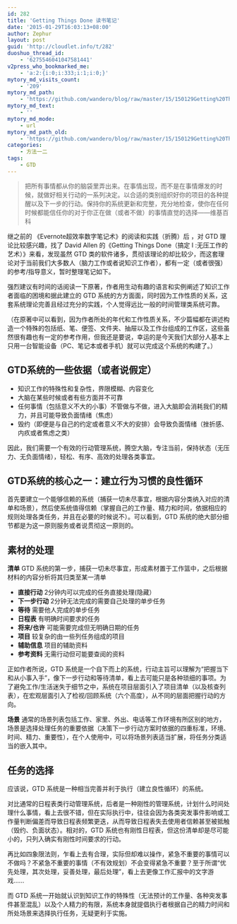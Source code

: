 ```yaml
---
id: 282
title: 'Getting Things Done 读书笔记'
date: '2015-01-29T16:03:13+08:00'
author: Zephur
layout: post
guid: 'http://cloudlet.info/t/282'
duoshuo_thread_id:
    - '6275546041047581441'
v2press_who_bookmarked_me:
    - 'a:2:{i:0;i:333;i:1;i:0;}'
mytory_md_visits_count:
    - '209'
mytory_md_path:
    - 'https://github.com/wandero/blog/raw/master/15/150129Getting%20Things%20Done%20%E8%AF%BB%E4%B9%A6%E7%AC%94%E8%AE%B0.md'
mytory_md_text:
    - ''
mytory_md_mode:
    - url
mytory_md_path_old:
    - 'https://github.com/wandero/blog/raw/master/15/150129Getting%20Things%20Done%20%E8%AF%BB%E4%B9%A6%E7%AC%94%E8%AE%B0.md'
categories:
    - 方法一二
tags:
    - GTD
---
```


> 把所有事情都从你的脑袋里弄出来。在事情出现，而不是在事情爆发的时候，就做好相关行动的一系列决定。以合适的类别组织好你的项目的各种提醒以及下一步的行动。保持你的系统更新和完整，充分地检查，使你在任何时候都能信任你的对于你正在做（或者不做）的事情直觉的选择——维基百科

<!-- more -->

继之前的 《Evernote超效率数字笔记术》的阅读和实践（折腾）后 ，对 GTD 理论比较感兴趣，找了 David Allen 的《Getting Things Done（搞定 I :无压工作的艺术）》来看，发现虽然 GTD 类的软件诸多，贯彻该理论的却比较少，而这套理论对于当前我们大多数人（脑力工作或者说知识工作者），都有一定（或者很强）的参考/指导意义，暂时整理笔记如下。

强烈建议有时间的话阅读一下原著，作者用生动有趣的语言和实例阐述了知识工作者面临的困境和据此建立的 GTD 系统的方方面面，同时因为工作性质的关系，这套系统理论完善且经过充分的实践，个人觉得远比一般的时间管理类系统可靠。

（在原著中可以看到，因为作者所处的年代和工作性质关系，不少篇幅都在讲述构造一个特殊的包括纸、笔、便签、文件夹、抽屉以及工作台组成的工作区，这些虽然很有趣也有一定的参考作用，但我还是要说，幸运的是今天我们大部分人基本上只用一台智能设备（PC、笔记本或者手机）就可以完成这个系统的构建了。）

## **GTD系统的一些依据（或者说假定）**

- 知识工作的特殊性和复杂性，界限模糊、内容变化
- 大脑在某些时候或者有些方面并不可靠
- 任何事情（包括意义不大的小事）不管做与不做，进入大脑即会消耗我们的精力，并且可能导致负面情绪（焦虑）
- 毁约（即便是与自己的约定或者意义不大的安排）会导致负面情绪（挫折感、内疚或者焦虑之类）

因此，我们需要一个有效的行动管理系统，腾空大脑，专注当前，保持状态（无压力、无负面情绪），轻松、有序、高效的处理各类事宜。

## **GTD系统的核心之一：建立行为习惯的良性循环**

首先要建立一个能够信赖的系统（捕获一切未尽事宜，根据内容分类纳入对应的清单和场景），然后使系统值得信赖（掌握自己的工作量、精力和时间，依据相应的规则处理各类任务，并且在必要的时候说不）。可以看到，GTD 系统的绝大部分细节都是为这一原则服务或者说贯彻这一原则的。

## **素材的处理**

**清单** GTD 系统的第一步，捕获一切未尽事宜，形成素材置于工作篮中，之后根据材料的内容分析将其归类至某一清单

- **直接行动** 2分钟内可以完成的任务直接处理(隐藏）
- **下一步行动** 2分钟无法完成的需要自己处理的单步任务
- **等待** 需要他人完成的单步任务
- **日程表** 有明确时间要求的任务
- **将来/也许** 可能需要完成但无明确日期的任务
- **项目** 较复杂的由一些列任务组成的项目
- **辅助信息** 项目的辅助资料
- **参考资料** 无需行动但可能要查阅的资料

正如作者所说，GTD 系统是一个自下而上的系统，行动主旨可以理解为“把握当下和从小事入手”，像下一步行动和等待清单，看上去可能只是各种琐细的事项。为了避免工作/生活迷失于细节之中，系统在项目层面引入了项目清单（以及核查列表），在宏观层面引入了检视/回顾系统（六个高度），从不同的层面把握行动的方向。

**场景** 通常的场景列表包括工作、家里、外出、电话等工作环境有所区别的地方，场景是选择处理任务的重要依据（决策下一步行动方案时依据的四重标准，环境、时间、精力、重要性），在个人使用中，可以将场景列表适当扩展，将任务分类适当的嵌入其中。

## **任务的选择**

应该说，GTD 系统是一种相当完善并利于执行（建立良性循环）的系统。

对比通常的日程表类行动管理系统，后者是一种刚性的管理系统，计划什么时间处理什么事情，看上去很不错，但在实际执行中，往往会因为各类突发事件影响或工作量判断偏差而导致日程表频繁更迭，从而导致日程表失去使用者信赖甚至被抵触（毁约、负面状态）。相对的，GTD 系统也有刚性日程表，但这份清单却是尽可能小的，只列入确实有刚性时间要求的行动。

再比如四象限法则，乍看上去有合理，实际但却难以操作，紧急不重要的事情可以不做吗？不紧急不重要的事情（不有效规划）不会变得紧急不重要？至于所谓“优先处理，其次处理，妥善处理，最后处理”，看上去更像工作汇报中的文字游戏……

而 GTD 系统一开始就认识到知识工作的特殊性（无法预计的工作量、各种突发事件甚至混乱）以及个人精力的有限，系统本身就提倡执行者根据自己的精力时间和所处场景来选择执行任务，无疑更利于实施。